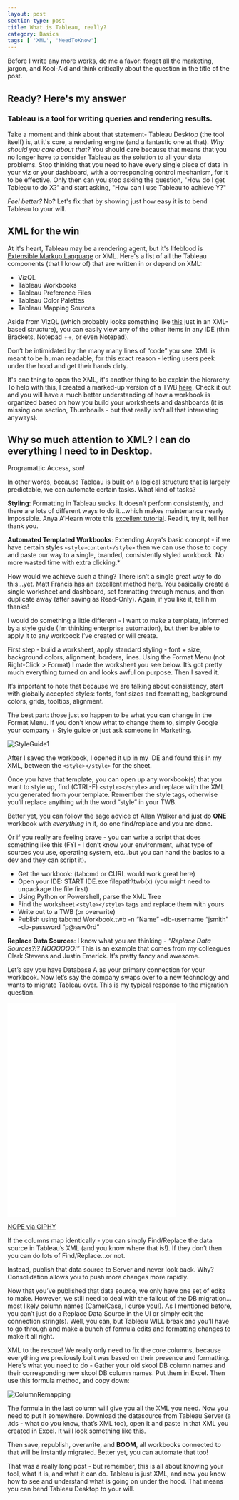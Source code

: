 ```yaml
---
layout: post
section-type: post
title: What is Tableau, really?
category: Basics
tags: [ 'XML', 'NeedToKnow']
---
```


Before I write any more works, do me a favor: forget all the marketing, jargon, and Kool-Aid and think critically about the question in the title of the post.

## Ready? Here's my answer

### Tableau is a tool for writing queries and rendering results.

Take a moment and think about that statement- Tableau Desktop (the tool itself) is, at it's core, a rendering engine (and a fantastic one at that). *Why should you care about that?* You should care because that means that you no longer have to consider Tableau as the solution to all your data problems. Stop thinking that you need to have every single piece of data in your viz or your dashboard, with a corresponding control mechanism, for it to be effective. Only then can you stop asking the question, "How do I get Tableau to do X?" and start asking, "How can I use Tableau to achieve Y?"

*Feel better?* No? Let's fix that by showing just how easy it is to bend Tableau to your will.

## XML for the win
At it's heart, Tableau may be a rendering agent, but it's lifeblood is [Extensible Markup Language](https://en.wikipedia.org/wiki/XML) or XML. Here's a list of all the Tableau components (that I know of) that are written in or depend on XML:
+ VizQL
+ Tableau Workbooks
+ Tableau Preference Files
+ Tableau Color Palettes
+ Tableau Mapping Sources

Aside from VizQL (which probably looks something like [this](https://vega.github.io/vega-lite/vega-lite-schema.json) just in an XML-based structure), you can easily view any of the other items in any IDE (thin Brackets, Notepad ++, or even Notepad).

Don’t be intimidated by the many many lines of “code” you see. XML is meant to be human readable, for this exact reason - letting users peek under the hood and get their hands dirty.

It's one thing to open the XML, it's another thing to be explain the hierarchy. To help with this, I created a marked-up version of a TWB [here](https://gist.github.com/cmtoomey/96342ba07dd5cba6ecc6). Check it out and you will have a much better understanding of how a workbook is organized based on how you build your worksheets and dashboards (it is missing one section, Thumbnails - but that really isn’t all that interesting anyways).

## Why so much attention to XML? I can do everything I need to in Desktop.
Programattic Access, son!

In other words, because Tableau is built on a logical structure that is largely predictable, we can automate certain tasks. What kind of tasks?

**Styling**: Formatting in Tableau sucks.  It doesn’t perform consistently, and there are lots of different ways to do it…which makes maintenance nearly impossible.  Anya A'Hearn wrote this [excellent tutorial](http://datablick.com/2015/04/24/give-that-tableau-workbook-a-makeover-with-find-and-replace-gone-wild/). Read it, try it, tell her thank you.

**Automated Templated Workbooks**: Extending Anya's basic concept - if we have certain styles `<style>content</style>` then we can use those to copy and paste our way to a single, branded, consistently styled workbook. No more wasted time with extra clicking.*

How would we achieve such a thing? There isn’t a single great way to do this…yet.  Matt Francis has an excellent method [here](http://wannabedatarockstar.blogspot.co.uk/2013/06/create-default-tableau-template.html).  You basically create a single worksheet and dashboard, set formatting through menus, and then duplicate away (after saving as Read-Only).  Again, if you like it, tell him thanks!

I would do something a little different - I want to make a template, informed by a style guide (I’m thinking enterprise automation), but then be able to apply it to any workbook I’ve created or will create.

First step - build a worksheet, apply standard styling - font + size, background colors, alignment, borders, lines. Using the Format Menu (not Right-Click > Format) I made the worksheet you see below. It’s got pretty much everything turned on and looks awful on purpose. Then I saved it.

It’s important to note that because we are talking about consistency, start with globally accepted styles: fonts, font sizes and formatting, background colors, grids, tooltips, alignment.

The best part: those just so happen to be what you can change in the Format Menu.  If you don’t know what to change them to, simply Google your company + Style guide or just ask someone in Marketing.

![StyleGuide1](https://cmtoomey.github.io/img/StyleGuide1.png)

After I saved the workbook, I opened it up in my IDE and found [this](https://gist.github.com/cmtoomey/68729fc80cb8898ec98b) in my XML, between the `<style></style>` for the sheet.

Once you have that template, you can open up any workbook(s) that you want to style up, find (CTRL-F) `<style></style>` and replace with the XML you generated from your template. Remember the style tags, otherwise you’ll replace anything with the word “style” in your TWB.

Better yet, you can follow the sage advice of Allan Walker and just do **ONE** workbook with *everything* in it, do one find/replace and you are done.

Or if you really are feeling brave - you can write a script that does something like this (FYI - I don’t know your environment, what type of sources you use, operating system, etc…but you can hand the basics to a dev and they can script it).

+ Get the workbook: (tabcmd or CURL would work great here)
+ Open your IDE: START IDE.exe filepath\\twb(x) (you might need to unpackage the file first)
+ Using Python or Powershell, parse the XML Tree
+ Find the worksheet `<style></style>` tags and replace them with yours
+ Write out to a TWB (or overwrite)
+ Publish using tabcmd Workbook.twb -n “Name” –db-username “jsmith” –db-password “p@ssw0rd”

**Replace Data Sources**: I know what you are thinking - *“Replace Data Sources?!? NOOOOOO!”* This is an example that comes from my colleagues Clark Stevens and Justin Emerick.  It’s pretty fancy and awesome.

Let’s say you have Database A as your primary connection for your workbook. Now let’s say the company swaps over to a new technology and wants to migrate Tableau over. This is my typical response to the migration question.

<iframe src="//giphy.com/embed/3oEduZr3O04BtJNWSs" width="75%" height="480" frameBorder="0" class="giphy-embed" allowFullScreen></iframe><p><a href="https://giphy.com/gifs/no-floyd-mayweather-manny-pacquiao-3oEduZr3O04BtJNWSs">NOPE via GIPHY</a></p>

If the columns map identically - you can simply Find/Replace the data source in Tableau’s XML (and you know where that is!). If they don’t then you can do lots of Find/Replace…or not.    

Instead, publish that data source to Server and never look back. Why? Consolidation allows you to push more changes more rapidly.

Now that you’ve published that data source, we only have one set of edits to make. However, we still need to deal with the fallout of the DB migration…most likely column names (CamelCase, I curse you!). As I mentioned before, you can’t just do a Replace Data Source in the UI or simply edit the connection string(s). Well, you can, but Tableau WILL break and you’ll have to go through and make a bunch of formula edits and formatting changes to make it all right.

XML to the rescue! We really only need to fix the core columns, because everything we previously built was based on their presence and formatting. Here’s what you need to do - Gather your old skool DB column names and their corresponding new skool DB column names.  Put them in Excel. Then use this formula method, and copy down:

![ColumnRemapping](https://cmtoomey.github.io/img/columnremap.png)

The formula in the last column will give you all the XML you need.  Now you need to put it somewhere. Download the datasource from Tableau Server (a .tds - what do you know, that’s XML too), open it and paste in that XML you created in Excel.  It will look something like [this](https://gist.github.com/cmtoomey/dcfdebf5011655d6f991).

Then save, republish, overwrite, and **BOOM**, all workbooks connected to that will be instantly migrated.  Better yet, you can automate that too!

That was a really long post - but remember, this is all about knowing your tool, what it is, and what it can do. Tableau is just XML, and now you know how to see and understand what is going on under the hood.  That means you can bend Tableau Desktop to your will.
